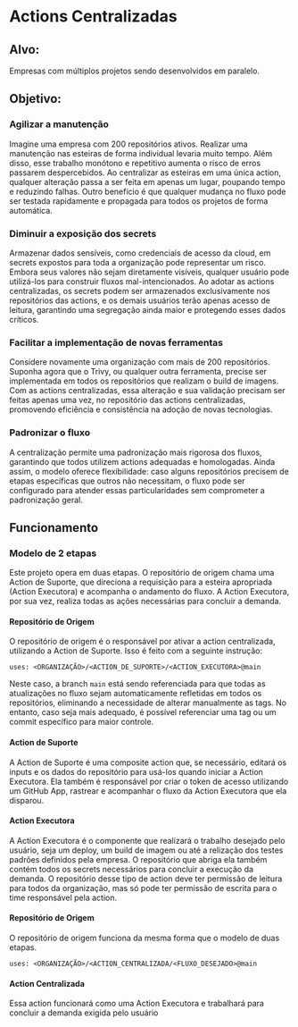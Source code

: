 # Actions Centralizadas

## Alvo:
Empresas com múltiplos projetos sendo desenvolvidos em paralelo.

## Objetivo:

### Agilizar a manutenção
Imagine uma empresa com 200 repositórios ativos. Realizar uma manutenção nas esteiras de forma individual levaria muito tempo. Além disso, esse trabalho monótono e repetitivo aumenta o risco de erros passarem despercebidos. Ao centralizar as esteiras em uma única action, qualquer alteração passa a ser feita em apenas um lugar, poupando tempo e reduzindo falhas. Outro benefício é que qualquer mudança no fluxo pode ser testada rapidamente e propagada para todos os projetos de forma automática.

### Diminuir a exposição dos secrets
Armazenar dados sensíveis, como credenciais de acesso da cloud, em secrets expostos para toda a organização pode representar um risco. Embora seus valores não sejam diretamente visíveis, qualquer usuário pode utilizá-los para construir fluxos mal-intencionados. Ao adotar as actions centralizadas, os secrets podem ser armazenados exclusivamente nos repositórios das actions, e os demais usuários terão apenas acesso de leitura, garantindo uma segregação ainda maior e protegendo esses dados críticos.

### Facilitar a implementação de novas ferramentas
Considere novamente uma organização com mais de 200 repositórios. Suponha agora que o Trivy, ou qualquer outra ferramenta, precise ser implementada em todos os repositórios que realizam o build de imagens. Com as actions centralizadas, essa alteração e sua validação precisam ser feitas apenas uma vez, no repositório das actions centralizadas, promovendo eficiência e consistência na adoção de novas tecnologias.

### Padronizar o fluxo
A centralização permite uma padronização mais rigorosa dos fluxos, garantindo que todos utilizem actions adequadas e homologadas. Ainda assim, o modelo oferece flexibilidade: caso alguns repositórios precisem de etapas específicas que outros não necessitam, o fluxo pode ser configurado para atender essas particularidades sem comprometer a padronização geral.

## Funcionamento

### Modelo de 2 etapas
Este projeto opera em duas etapas. O repositório de origem chama uma Action de Suporte, que direciona a requisição para a esteira apropriada (Action Executora) e acompanha o andamento do fluxo. A Action Executora, por sua vez, realiza todas as ações necessárias para concluir a demanda. 

#### Repositório de Origem
O repositório de origem é o responsável por ativar a action centralizada, utilizando a Action de Suporte. Isso é feito com a seguinte instrução:

`uses: <ORGANIZAÇÃO>/<ACTION_DE_SUPORTE>/<ACTION_EXECUTORA>@main`

Neste caso, a branch `main` está sendo referenciada para que todas as atualizações no fluxo sejam automaticamente refletidas em todos os repositórios, eliminando a necessidade de alterar manualmente as tags. No entanto, caso seja mais adequado, é possível referenciar uma tag ou um commit específico para maior controle.

#### Action de Suporte
A Action de Suporte é uma composite action que, se necessário, editará os inputs e os dados do repositório para usá-los quando iniciar a Action Executora. Ela também é responsável por criar o token de acesso utilizando um GitHub App, rastrear e acompanhar o fluxo da Action Executora que ela disparou.

#### Action Executora
A Action Executora é o componente que realizará o trabalho desejado pelo usuário, seja um deploy, um build de imagem ou até a relização dos testes padrões definidos pela empresa. O repositório que abriga ela também contém todos os secrets necessários para concluir a execução da demanda. O repositório desse tipo de action deve ter permissão de leitura para todos da organização, mas só pode ter permissão de escrita para o time responsável pela action.

#### Repositório de Origem
O repositório de origem funciona da mesma forma que o modelo de duas etapas. 

`uses: <ORGANIZAÇÃO>/<ACTION_CENTRALIZADA/<FLUXO_DESEJADO>@main`

#### Action Centralizada
Essa action funcionará como uma Action Executora e trabalhará para concluir a demanda exigida pelo usuário


